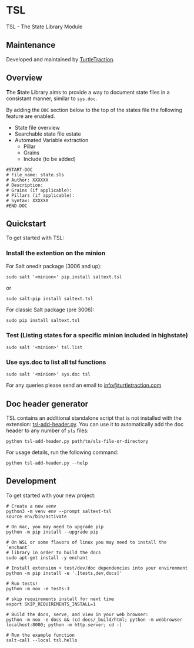 # TSL

TSL - The State Library Module

## Maintenance

Developed and maintained by [TurtleTraction](www.turtletraction.com).

## Overview

**T**he **S**tate **L**ibrary aims to provide a way to document state files in a consistant manner, similar to `sys.doc`.

By adding the `DOC` section below to the top of the states file the following feature are enabled.

* State file overview
* Searchable state file estate
* Automated Variable extraction
  * Pillar
  * Grains
  * Include (to be added)

```
#START-DOC
# File_name: state.sls
# Author: XXXXXX
# Description:
# Grains (if applicable):
# Pillars (if applicable):
# Syntax: XXXXXX
#END-DOC
```


## Quickstart

To get started with TSL:

### Install the extention on the minion

For Salt onedir package (3006 and up):

`sudo salt '<minion>' pip.install saltext.tsl`

or

`sudo salt-pip install saltext.tsl`

For classic Salt package (pre 3006):

`sudo pip install saltext.tsl`

### Test (Listing states for a specific minion included in highstate)

`sudo salt '<minion>' tsl.list`

### Use sys.doc to list all tsl functions

`sudo salt '<minion>' sys.doc tsl`

For any queries please send an email to info@turtletraction.com

## Doc header generator

TSL contains an additional standalone script that is not installed with the extension: [tsl-add-header.py](src/tsl-add-header.py). You can use it to automatically add the doc header to any number of `sls` files:

```
python tsl-add-header.py path/to/sls-file-or-directory
```

For usage details, run the following command:

```
python tsl-add-header.py --help
```

## Development

To get started with your new project:

    # Create a new venv
    python3 -m venv env --prompt saltext-tsl
    source env/bin/activate

    # On mac, you may need to upgrade pip
    python -m pip install --upgrade pip

    # On WSL or some flavors of linux you may need to install the `enchant`
    # library in order to build the docs
    sudo apt-get install -y enchant

    # Install extension + test/dev/doc dependencies into your environment
    python -m pip install -e '.[tests,dev,docs]'

    # Run tests!
    python -m nox -e tests-3

    # skip requirements install for next time
    export SKIP_REQUIREMENTS_INSTALL=1

    # Build the docs, serve, and view in your web browser:
    python -m nox -e docs && (cd docs/_build/html; python -m webbrowser localhost:8000; python -m http.server; cd -)

    # Run the example function
    salt-call --local tsl.hello
